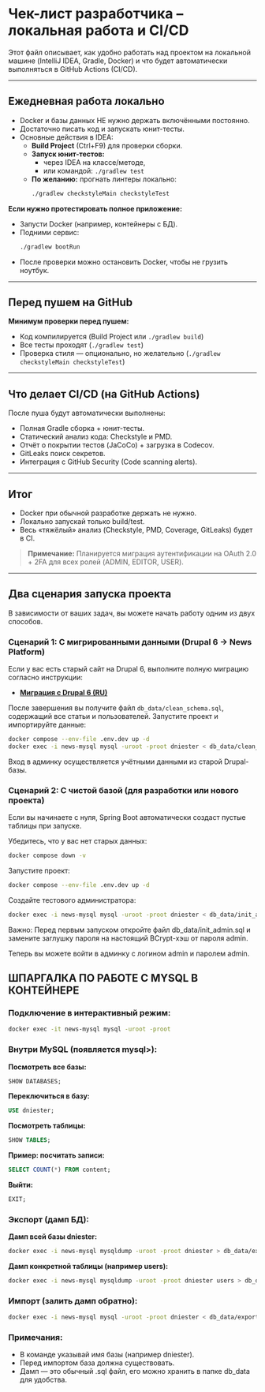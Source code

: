# Чек-лист разработчика – локальная работа и CI/CD

Этот файл описывает, как удобно работать над проектом на локальной машине (IntelliJ IDEA, Gradle, Docker) и что будет автоматически выполняться в GitHub Actions (CI/CD).

---

## Ежедневная работа локально

- Docker и базы данных НЕ нужно держать включёнными постоянно.
- Достаточно писать код и запускать юнит-тесты.
- Основные действия в IDEA:
  - **Build Project** (Ctrl+F9) для проверки сборки.
  - **Запуск юнит-тестов:**
    - через IDEA на классе/методе,
    - или командой: `./gradlew test`
  - **По желанию:** прогнать линтеры локально:
    ```bash
    ./gradlew checkstyleMain checkstyleTest
    ```

**Если нужно протестировать полное приложение:**
- Запусти Docker (например, контейнеры с БД).
- Подними сервис:
  ```bash
  ./gradlew bootRun
  ```
- После проверки можно остановить Docker, чтобы не грузить ноутбук.

---

## Перед пушем на GitHub

**Минимум проверки перед пушем:**
- Код компилируется (Build Project или `./gradlew build`)
- Все тесты проходят (`./gradlew test`)
- Проверка стиля — опционально, но желательно (`./gradlew checkstyleMain checkstyleTest`)

---

## Что делает CI/CD (на GitHub Actions)

После пуша будут автоматически выполнены:
- Полная Gradle сборка + юнит-тесты.
- Статический анализ кода: Checkstyle и PMD.
- Отчёт о покрытии тестов (JaCoCo) + загрузка в Codecov.
- GitLeaks поиск секретов.
- Интеграция с GitHub Security (Code scanning alerts).

---

## Итог

- Docker при обычной разработке держать не нужно.
- Локально запускай только build/test.
- Весь «тяжёлый» анализ (Checkstyle, PMD, Coverage, GitLeaks) будет в CI.

> **Примечание:** Планируется миграция аутентификации на OAuth 2.0 + 2FA для всех ролей (ADMIN, EDITOR, USER).

---
## Два сценария запуска проекта

В зависимости от ваших задач, вы можете начать работу одним из двух способов.

### Сценарий 1: С мигрированными данными (Drupal 6 → News Platform)

Если у вас есть старый сайт на Drupal 6, выполните полную миграцию согласно инструкции:
- **[Миграция с Drupal 6 (RU)](MIGRATION_DRUPAL6_RU.md)**

После завершения вы получите файл `db_data/clean_schema.sql`, содержащий все статьи и пользователей.
Запустите проект и импортируйте данные:

```bash
docker compose --env-file .env.dev up -d
docker exec -i news-mysql mysql -uroot -proot dniester < db_data/clean_schema.sql
```
Вход в админку осуществляется учётными данными из старой Drupal-базы.

### Сценарий 2: С чистой базой (для разработки или нового проекта)
Если вы начинаете с нуля, Spring Boot автоматически создаст пустые таблицы при запуске.

Убедитесь, что у вас нет старых данных:
```bash
docker compose down -v
```
Запустите проект:
```bash
docker compose --env-file .env.dev up -d
```
Создайте тестового администратора:
```bash
docker exec -i news-mysql mysql -uroot -proot dniester < db_data/init_admin.sql
```
Важно: Перед первым запуском откройте файл db_data/init_admin.sql и замените заглушку пароля на настоящий BCrypt-хэш от пароля admin.

Теперь вы можете войти в админку с логином admin и паролем admin.

## ШПАРГАЛКА ПО РАБОТЕ С MYSQL В КОНТЕЙНЕРЕ

### Подключение в интерактивный режим:
```bash
docker exec -it news-mysql mysql -uroot -proot
```

### Внутри MySQL (появляется mysql>):

**Посмотреть все базы:**
```sql
SHOW DATABASES;
```

**Переключиться в базу:**
```sql
USE dniester;
```

**Посмотреть таблицы:**
```sql
SHOW TABLES;
```

**Пример: посчитать записи:**
```sql
SELECT COUNT(*) FROM content;
```

**Выйти:**
```sql
EXIT;
```

### Экспорт (дамп БД):

**Дамп всей базы dniester:**
```bash
docker exec -i news-mysql mysqldump -uroot -proot dniester > db_data/exported_dump.sql
```

**Дамп конкретной таблицы (например users):**
```bash
docker exec -i news-mysql mysqldump -uroot -proot dniester users > db_data/users_dump.sql
```

### Импорт (залить дамп обратно):
```bash
docker exec -i news-mysql mysql -uroot -proot dniester < db_data/exported_dump.sql
```

### Примечания:

- В команде указывай имя базы (например dniester).
- Перед импортом база должна существовать.
- Дамп — это обычный .sql файл, его можно хранить в папке db_data для удобства.